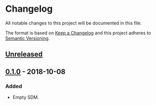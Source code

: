 # Changelog

All notable changes to this project will be documented in this file.

The format is based on [Keep a Changelog](http://keepachangelog.com/)
and this project adheres to [Semantic Versioning](http://semver.org/).

## [Unreleased](https://github.com/atomist/blank-sdm/compare/0.1.0...HEAD)

## [0.1.0](https://github.com/atomist/blank-sdm/tree/0.1.0) - 2018-10-08

### Added

-   Empty SDM.
